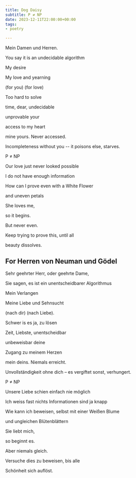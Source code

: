 ```yaml
---
title: Dog Daisy
subtitle: P ≠ NP
date: 2023-12-11T22:00:00+00:00
tags:
- poetry

---
```


Mein Damen und Herren.

You say it is an undecidable algorithm

My desire

My love and yearning 

(for you) (for love)

Too hard to solve

time, dear, undecidable

unprovable your 

access to my heart

mine yours. Never accessed.

Incompleteness without you -- it poisons else, starves.

P ≠ NP

Our love just never looked possible

I do not have enough information

How can I prove even with a White Flower 

and uneven petals

She loves me, 

so it begins.

But never even.

Keep trying to prove this, until all

beauty dissolves.

## For Herren von Neuman und Gödel

Sehr geehrter Herr, oder geehrte Dame,

Sie sagen, es ist ein unentscheidbarer Algorithmus

Mein Verlangen

Meine Liebe und Sehnsucht

(nach dir) (nach Liebe).

Schwer is es ja, zu lösen

Zeit, Liebste, unentscheidbar

unbeweisbar deine

Zugang zu meinem Herzen

mein deins. Niemals erreicht.

Unvollständigkeit ohne dich – es vergiftet sonst, verhungert.

P ≠ NP

Unsere Liebe schien einfach nie möglich

Ich weiss fast nichts Informationen sind ja knapp

Wie kann ich beweisen, selbst mit einer Weißen Blume

und ungleichen Blütenblättern

Sie liebt mich,

so beginnt es.

Aber niemals gleich.

Versuche dies zu beweisen, bis alle

Schönheit sich auflöst.